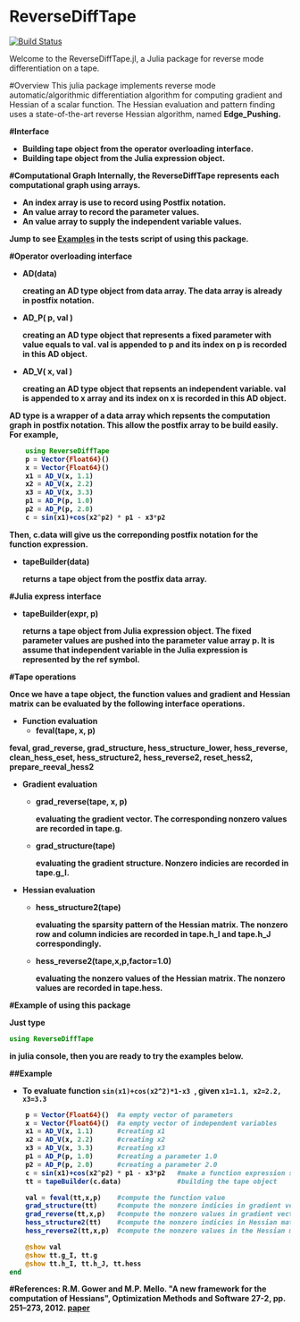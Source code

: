 # ReverseDiffTape 

[![Build Status](https://travis-ci.org/fqiang/ReverseDiffTape.jl.svg?branch=master)](https://travis-ci.org/fqiang/ReverseDiffTape.jl)

Welcome to the ReverseDiffTape.jl, a Julia package for reverse mode differentiation on a tape.

#Overview
This julia package implements reverse mode automatic/algorithmic differentiation algorithm for computing gradient and Hessian of a scalar function. The Hessian evaluation and pattern finding uses a state-of-the-art reverse Hessian algorithm, named <strong>Edge_Pushing<strong>.


#Interface
- Building tape object from the operator overloading interface. 
- Building tape object from the Julia expression object.

#Computational Graph
Internally, the ReverseDiffTape represents each computational graph using arrays. 
- An index array is use to record using Postfix notation.
- An value array to record the parameter values.
- An value array to supply the independent variable values.


Jump to see [Examples](https://github.com/fqiang/ReverseDiffTape.jl#example-of-using-this-package) in the tests script of using this package. 

#Operator overloading interface

* AD(data)
    
    creating an AD type object from data array. The data array is already in postfix notation. 

* AD_P( p, val )
    
    creating an AD type object that represents a fixed parameter with value equals to val. val is appended to p and its index on p is recorded in this AD object.  

* AD_V( x, val )

    creating an AD type object that repsents an independent variable. val is appended to x array and its index on x is recorded in this AD object. 

AD type is a wrapper of a data array which repsents the computation graph in postfix notation. This allow the postfix array to be build easily. For example,

```julia
    using ReverseDiffTape
    p = Vector{Float64}()
    x = Vector{Float64}()
    x1 = AD_V(x, 1.1)
    x2 = AD_V(x, 2.2)
    x3 = AD_V(x, 3.3)
    p1 = AD_P(p, 1.0)
    p2 = AD_P(p, 2.0)
    c = sin(x1)+cos(x2^p2) * p1 - x3*p2
```
Then, c.data will give us the correponding postfix notation for the function expression. 

* tapeBuilder(data)
    
    returns a tape object from the postfix data array.

#Julia express interface

* tapeBuilder(expr, p)
    
    returns a tape object from Julia expression object. The fixed parameter values are pushed into the parameter value array p. It is assume that independent variable in the Julia expression is represented by the ref symbol.


#Tape operations

Once we have a tape object, the function values and gradient and Hessian matrix can be evaluated by the following interface operations. 

* Function evaluation
    - feval(tape, x, p)

feval, 
    grad_reverse,  grad_structure,
    hess_structure_lower, hess_reverse, clean_hess_eset,
    hess_structure2, hess_reverse2, reset_hess2, prepare_reeval_hess2


* Gradient evaluation
    - grad_reverse(tape, x, p)

        evaluating the gradient vector. The corresponding nonzero values are recorded in tape.g. 

    - grad_structure(tape)

        evaluating the gradient structure. Nonzero indicies are recorded in tape.g_I. 

* Hessian evaluation
    - hess_structure2(tape)

        evaluating the sparsity pattern of the Hessian matrix. The nonzero row and column indicies are recorded in tape.h_I and tape.h_J correspondingly.

    - hess_reverse2(tape,x,p,factor=1.0)

        evaluating the nonzero values of the Hessian matrix. The nonzero values are recorded in tape.hess. 


#Example of using this package

Just type 
```julia 
using ReverseDiffTape 
``` 
in julia console, then you are ready to try the examples below.

##Example
- To evaluate function `sin(x1)+cos(x2^2)*1-x3 `, given `x1=1.1, x2=2.2, x3=3.3`

```julia
    p = Vector{Float64}()  #a empty vector of parameters
    x = Vector{Float64}()  #a empty vector of independent variables
    x1 = AD_V(x, 1.1)      #creating x1
    x2 = AD_V(x, 2.2)      #creating x2
    x3 = AD_V(x, 3.3)      #creating x3
    p1 = AD_P(p, 1.0)      #creating a parameter 1.0
    p2 = AD_P(p, 2.0)      #creating a parameter 2.0
    c = sin(x1)+cos(x2^p2) * p1 - x3*p2   #make a function expression sin(x1)+cos(x2^2)*1.0 - x3*2.0
    tt = tapeBuilder(c.data)              #building the tape object 

    val = feval(tt,x,p)    #compute the function value
    grad_structure(tt)     #compute the nonzero indicies in gradient vector
    grad_reverse(tt,x,p)   #compute the nonzero values in gradient vector
    hess_structure2(tt)    #compute the nonzero indicies in Hessian matrix
    hess_reverse2(tt,x,p)  #compute the nonzero values in the Hessian matrix

    @show val
    @show tt.g_I, tt.g
    @show tt.h_I, tt.h_J, tt.hess
end
```

#References: 
R.M. Gower and M.P. Mello. "A new framework for the computation of Hessians", Optimization Methods and Software 27-2, pp. 251–273, 2012. [paper](http://www.ime.unicamp.br/rel_pesq/2010/rp16-10.html)
